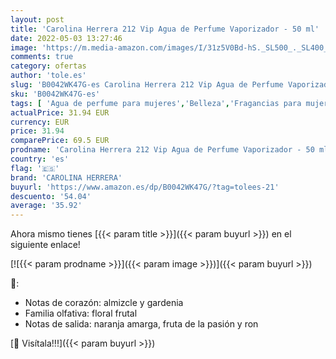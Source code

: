 ```yaml
---
layout: post
title: 'Carolina Herrera 212 Vip Agua de Perfume Vaporizador - 50 ml'
date: 2022-05-03 13:27:46
image: 'https://m.media-amazon.com/images/I/31z5V0Bd-hS._SL500_._SL400_.jpg'
comments: true
category: ofertas
author: 'tole.es'
slug: 'B0042WK47G-es Carolina Herrera 212 Vip Agua de Perfume Vaporizador - 50 ml'
sku: 'B0042WK47G-es'
tags: [ 'Agua de perfume para mujeres','Belleza','Fragancias para mujeres','Perfumes y fragancias','agua','carolina herrera','de','perfume','🇪🇸', ]
actualPrice: 31.94 EUR
currency: EUR
price: 31.94
comparePrice: 69.5 EUR
prodname: 'Carolina Herrera 212 Vip Agua de Perfume Vaporizador - 50 ml'
country: 'es'
flag: '🇪🇸'
brand: 'CAROLINA HERRERA'
buyurl: 'https://www.amazon.es/dp/B0042WK47G/?tag=tolees-21'
descuento: '54.04'
average: '35.92'
---
```


Ahora mismo tienes [{{< param title >}}]({{< param buyurl >}}) en el siguiente enlace!

[![{{< param prodname >}}]({{< param image >}})]({{< param buyurl >}})

🔎:

- Notas de corazón: almizcle y gardenia
- Familia olfativa: floral frutal
- Notas de salida: naranja amarga, fruta de la pasión y ron

[🛒 Visítala!!!]({{< param buyurl >}})

